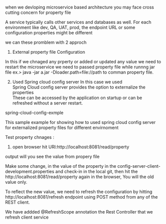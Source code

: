 when we devloping microservice based architecture you may face cross cutting concern for  property file 

A service typically calls other services and databases as well. 
For each environment like dev, QA, UAT, prod, the endpoint URL or some configuration properties might be different

we can these promblem with 2 approch

1. External property file Configuration
 
  In this if we chnaged any prperty or added or updated any value we need to restart the microservice 
  we need to passed property file while runnng jar file 
  ex.> java -jar a.jar -Dloader.path=file://path to comman property file.     
	 
 
2. Used Spring cloud config server
   In this case we used  
   Spring Cloud config server provides the option to externalize the properties  	
   These can be accessed by the application on startup or can be refreshed without a server restart.	   
		 

spring-cloud-config-exmple

This sample example for showing how to used spring cloud config server for externalized property files for different envirnoment


Test property chnages :

1. open browser hit URl:http://localhost:8081/read/property

output will you see the value from propery file


Make some change, in the value of the property in the config-server-client-development.properties and check-in in the local git, then hit the http://localhost:8081/read/property again in the browser, You will the old value only.

To reflect the new value, we need to refresh the configuration by hitting http://localhost:8081/refresh endpoint using POST method from any of the REST client.

We have addded @RefreshScope annotation the Rest Controller that we refresh client service
   

